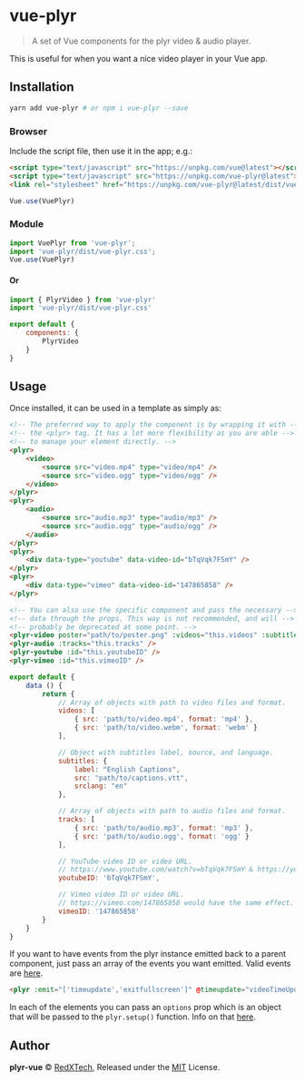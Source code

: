 # vue-plyr
>A set of Vue components for the plyr video & audio player.

This is useful for when you want a nice video player in your Vue app.

## Installation

```bash
yarn add vue-plyr # or npm i vue-plyr --save
```

### Browser

Include the script file, then use it in the app; e.g.:

```html
<script type="text/javascript" src="https://unpkg.com/vue@latest"></script>
<script type="text/javascript" src="https://unpkg.com/vue-plyr@latest"></script>
<link rel="stylesheet" href="https://unpkg.com/vue-plyr@latest/dist/vue-plyr.css">
```

```js
Vue.use(VuePlyr)
```

### Module

```js
import VuePlyr from 'vue-plyr';
import 'vue-plyr/dist/vue-plyr.css';
Vue.use(VuePlyr)
```
#### Or
```js
import { PlyrVideo } from 'vue-plyr'
import 'vue-plyr/dist/vue-plyr.css'

export default {
    components: {
        PlyrVideo
    }
}
```

## Usage

Once installed, it can be used in a template as simply as:

```html
<!-- The preferred way to apply the component is by wrapping it with -->
<!-- the <plyr> tag. It has a lot more flexibility as you are able -->
<!-- to manage your element directly. -->
<plyr>
    <video>
        <source src="video.mp4" type="video/mp4" />
        <source src="video.ogg" type="video/ogg" />
    </video>
</plyr>
<plyr>
    <audio>
        <source src="audio.mp3" type="audio/mp3" />
        <source src="audio.ogg" type="audio/ogg" />
    </audio>
</plyr>
<plyr>
    <div data-type="youtube" data-video-id="bTqVqk7FSmY" />
</plyr>
<plyr>
    <div data-type="vimeo" data-video-id="147865858" />
</plyr>

<!-- You can also use the specific component and pass the necessary -->
<!-- data through the props. This way is not recommended, and will -->
<!-- probably be deprecated at some point. -->
<plyr-video poster="path/to/poster.png" :videos="this.videos" :subtitles="this.subtitles" :crossorigin="true" />
<plyr-audio :tracks="this.tracks" />
<plyr-youtube :id="this.youtubeID" />
<plyr-vimeo :id="this.vimeoID" />

```
```js
export default {
    data () {
        return {
            // Array of objects with path to video files and format.
            videos: [
                { src: 'path/to/video.mp4', format: 'mp4' },
                { src: 'path/to/video.webm', format: 'webm' }
            ],

            // Object with subtitles label, source, and language.
            subtitles: {
                label: "English Captions",
                src: "path/to/captions.vtt",
                srclang: "en"
            },

            // Array of objects with path to audio files and format.
            tracks: [
                { src: 'path/to/audio.mp3', format: 'mp3' },
                { src: 'path/to/audio.ogg', format: 'ogg' }
            ],

            // YouTube video ID or video URL.
            // https://www.youtube.com/watch?v=bTqVqk7FSmY & https://youtu.be/bTqVqk7FSmY would have the same effect.
            youtubeID: 'bTqVqk7FSmY',

            // Vimeo video ID or video URL.
            // https://vimeo.com/147865858 would have the same effect.
            vimeoID: '147865858'
        }
    }
}
```

If you want to have events from the plyr instance emitted back to a parent component, just pass an array of the events you want emitted.  Valid events are [here](https://github.com/sampotts/plyr#events).
```html
<plyr :emit="['timeupdate','exitfullscreen']" @timeupdate="videoTimeUpdated" @exitfullscreen="exitedFullScreen">
```

In each of the elements you can pass an `options` prop which is an object that will be passed to the `plyr.setup()`
function. Info on that [here](https://github.com/sampotts/plyr#options).

## Author

**plyr-vue** © [RedXTech](https://github.com/redxtech), Released under the [MIT](./LICENSE.md) License.